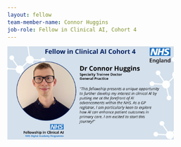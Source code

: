 ```yaml
---
layout: fellow
team-member-name: Connor Huggins
job-role: Fellow in Clinical AI, Cohort 4
---
```

<img src="/assets/img/fellow/card/connor-huggins-quote.jpg" alt="Alt text" style="width:75%;">